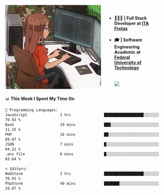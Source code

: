 
<body >
  <div style="display: flex; width: auto; margin-right: 30px ">
    <img align="right" width="312" height="274" style="padding-right:20px; " src="assets/umiko.gif" alt="Computer man" />
    <ul style="flex: 1;">
      <li><h4>🧑🏽‍💻 | Full Stack Developer at <a href="https://itafrotas.com//">ITA Frotas</a></h4></li>
      <li><h4>🎓 | Software Engineering Academic at <a href="http://www.utfpr.edu.br/">Federal University of Technology</a></h4></li>
      <br/>
      <a href="https://skillicons.dev">
        <img src="https://skillicons.dev/icons?i=ts,react,nodejs,go,swift,js,adonis,postgres,c,heroku,gradle,firebase,flutter,docker,aws,java,redis,kubernetes&theme=light&&perline=6 " />
      </a>
    </ul>  
    <br/>
  </div>
</body>


<!--START_SECTION:waka-->
📊 **This Week I Spent My Time On** 

```text
💬 Programming Languages: 
JavaScript               2 hrs               ██████████████████░░░░░░░   70.93 % 
Bash                     19 mins             ███░░░░░░░░░░░░░░░░░░░░░░   11.25 % 
PHP                      16 mins             ██░░░░░░░░░░░░░░░░░░░░░░░   09.97 % 
JSON                     7 mins              █░░░░░░░░░░░░░░░░░░░░░░░░   04.21 % 
.env file                6 mins              █░░░░░░░░░░░░░░░░░░░░░░░░   03.64 % 

🔥 Editors: 
WebStorm                 2 hrs               ██████████████████░░░░░░░   70.93 % 
PhpStorm                 49 mins             ███████░░░░░░░░░░░░░░░░░░   29.07 % 
```


<!--END_SECTION:waka-->

<!--
**danielr0d/danielr0d** is a ✨ _special_ ✨ repository because its `README.md` (this file) appears on your GitHub profile.

Here are some ideas to get you started:

- 🔭 I’m currently working on ...
- 🌱 I’m currently learning ...
- 👯 I’m looking to collaborate on ...
- 🤔 I’m looking for help with ...
- 💬 Ask me about ...
- 📫 How to reach me: ...
- 😄 Pronouns: ...
- ⚡ Fun fact: ...
-->
